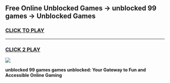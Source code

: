 
## Free Online Unblocked Games → unblocked 99 games → Unblocked Games
<h3>
<a href="https://premium.freeplayer.one?title=unblocked_99_games&ref=21F">CLICK TO PLAY</a></h3>
<hr>

<h3>
<a href="https://premium.freeplayer.one?title=unblocked_99_games&ref=21F">CLICK 2 PLAY</a>
  
</h3>

<a href="https://premium.freeplayer.one?title=unblocked_99_games&ref=21F/"><img src="https://clearcache.store/games.png"></a>


**unblocked 99 games games unblocked: Your Gateway to Fun and Accessible Online Gaming**
